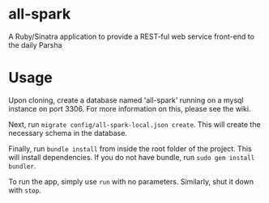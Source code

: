 all-spark
=========

A Ruby/Sinatra application to provide a REST-ful web service front-end to the daily Parsha

Usage
=====

Upon cloning, create a database named 'all-spark' running on a mysql instance on port 3306. For more information on this, please see the wiki.

Next, run `migrate config/all-spark-local.json create`. This will create the necessary schema in the database.

Finally, run `bundle install` from inside the root folder of the project. This will install dependencies. If you do not have bundle, run `sudo gem install bundler`.

To run the app, simply use `run` with no parameters. Similarly, shut it down with `stop`.
